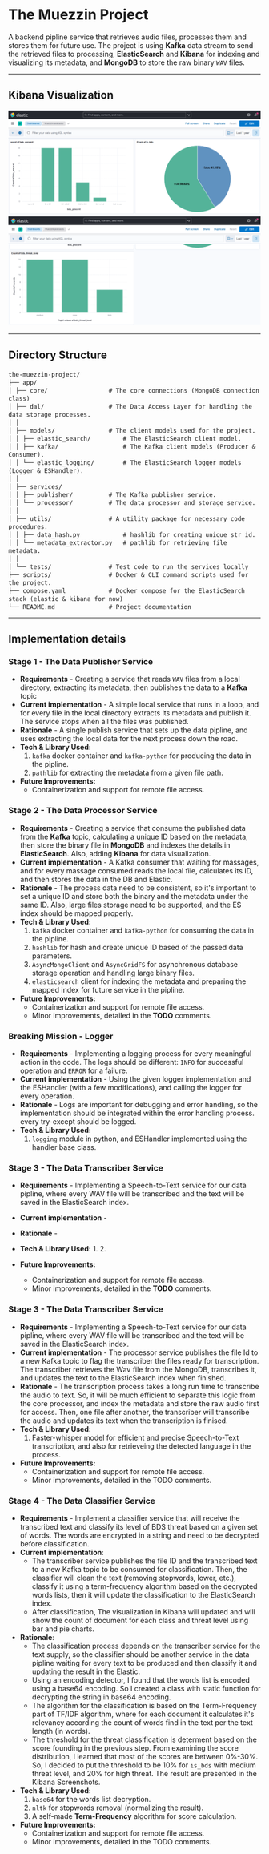 # The Muezzin Project

A backend pipline service that retrieves audio files, processes them and stores them for future use.
The project is using **Kafka** data stream to send the retrieved files to processing,
**ElasticSearch** and **Kibana** for indexing and visualizing its metadata, and **MongoDB** to store the raw binary
`WAV` files.

---

## Kibana Visualization

![Image Alt text](kibana-images/Kibana1.png "Project Preview1")
![Image Alt text](kibana-images/Kibana2.png "Project Preview2")

---

## Directory Structure

```
the-muezzin-project/
├── app/
│ ├── core/                 # The core connections (MongoDB connection class)
│ ├── dal/                  # The Data Access Layer for handling the data storage processes.
│ │
│ ├── models/               # The client models used for the project.
│ │ ├── elastic_search/         # The ElasticSearch client model.
│ │ ├── kafka/                  # The Kafka client models (Producer & Consumer).
│ │ └── elastic_logging/        # The ElasticSearch logger models (Logger & ESHandler).
│ │
│ ├── services/
│ │ ├── publisher/          # The Kafka publisher service.
│ │ └── processor/          # The data processor and storage service.
│ │
│ ├── utils/                # A utility package for necessary code procedures.
│ │ ├── data_hash.py            # hashlib for creating unique str id.
│ │ └── metadata_extractor.py   # pathlib for retrieving file metadata.
│ │
│ └── tests/                # Test code to run the services locally
├── scripts/                # Docker & CLI command scripts used for the project.
├── compose.yaml            # Docker compose for the ElasticSearch stack (elastic & kibana for now)
└── README.md               # Project documentation
```

---

## Implementation details

### Stage 1 - The Data Publisher Service

- **Requirements** - Creating a service that reads `WAV` files from a local directory, extracting its metadata, then
  publishes the data to a **Kafka** topic
- **Current implementation** - A simple local service that runs in a loop, and for every file in the local directory
  extracts its metadata and publish it. The service stops when all the files was published.
- **Rationale** - A single publish service that sets up the data pipline, and uses extracting the local data for the
  next process down the road.
- **Tech & Library Used:**
    1. `kafka` docker container and `kafka-python` for producing the data in the pipline.
    2. `pathlib` for extracting the metadata from a given file path.
- **Future Improvements:**
    - Containerization and support for remote file access.

### Stage 2 - The Data Processor Service

- **Requirements** - Creating a service that consume the published data from the **Kafka** topic, calculating a unique
  ID based on the metadata, then store the binary file in **MongoDB** and indexes the details in **ElasticSearch**.
  Also, adding **Kibana** for data visualization.
- **Current implementation** - A Kafka consumer that waiting for massages, and for every massage consumed reads the
  local file, calculates its ID, and then stores the data in the DB and Elastic.
- **Rationale** - The process data need to be consistent, so it's important to set a unique ID and store both the binary
  and the metadata under the same ID. Also, large files storage need to be supported, and the ES index should be mapped
  properly.
- **Tech & Library Used:**
    1. `kafka` docker container and `kafka-python` for consuming the data in the pipline.
    2. `hashlib` for hash and create unique ID based of the passed data parameters.
    3. `AsyncMongoClient` and `AsyncGridFS` for asynchronous database storage operation and handling large binary files.
    4. `elasticsearch` client for indexing the metadata and preparing the mapped index for future service in the
       pipline.
- **Future Improvements:**
    - Containerization and support for remote file access.
    - Minor improvements, detailed in the **TODO** comments.

### Breaking Mission - Logger

- **Requirements** - Implementing a logging process for every meaningful action in the code. The logs should be
  different: `INFO` for successful operation and `ERROR` for a failure.
- **Current implementation** - Using the given logger implementation and the ESHandler (with a few modifications), and
  calling the logger for every operation.
- **Rationale** - Logs are important for debugging and error handling, so the implementation should be integrated within
  the error handling process. every try-except should be logged.
- **Tech & Library Used:**
    1. `logging` module in python, and ESHandler implemented using the handler base class.

### Stage 3 - The Data Transcriber Service

- **Requirements** - Implementing a Speech-to-Text service for our data pipline, where every WAV file will be
  transcribed and the text will be saved in the ElasticSearch index.
- **Current implementation** -
- **Rationale** -
- **Tech & Library Used:**
    1.
    2.

- **Future Improvements:**
    - Containerization and support for remote file access.
    - Minor improvements, detailed in the **TODO** comments.

### Stage 3 - The Data Transcriber Service

- **Requirements** - Implementing a Speech-to-Text service for our data pipline, where every WAV file will be
  transcribed and the text will be saved in the ElasticSearch index.
- **Current implementation** - The processor service publishes the file Id to a new Kafka topic to flag the transcriber
  the files ready for transcription. The transcriber retrieves the Wav file from the MongoDB, transcribes it, and
  updates the text to the ElasticSearch index when finished.
- **Rationale** - The transcription process takes a long run time to transcribe the audio to text. So, it will be much
  efficient to separate this logic from the core processor, and index the metadata and store the raw audio first for
  access. Then, one file after another, the transcriber will transcribe the audio and updates its text when the
  transcription is finised.
- **Tech & Library Used:**
    1. Faster-whisper model for efficient and precise Speech-to-Text transcription, and also for retrieveing the
       detected
       language in the process.
- **Future Improvements:**
    - Containerization and support for remote file access.
    - Minor improvements, detailed in the TODO comments.

### Stage 4 - The Data Classifier Service

- **Requirements** - Implement a classifier service that will receive the transcribed text and classify its level of BDS
  threat based on a given set of words. The words are encrypted in a string and need to be decrypted before
  classification.
- **Current implementation**:
    - The transcriber service publishes the file ID and the transcribed text to a new Kafka
      topic to be consumed for classification.
      Then, the classifier will clean the text (removing stopwords, lower, etc.), classify it using a term-frequency
      algorithm based on the decrypted words lists, then it will update the classification to the ElasticSearch index.
    - After classification, The visualization in Kibana will updated and will show the count of document for each class
      and threat level using bar and pie charts.
- **Rationale**:
    - The classification process depends on the transcriber service for the text supply, so the classifier should be
      another service in the data pipline waiting for every text to be produced and then classify it and updating the
      result in the Elastic.
    - Using an encoding detector, I found that the words list is encoded using a base64 encoding. So I created a class
      with static function for decrypting the string in base64 encoding.
    - The algorithm for the classification is based on the Term-Frequency part of TF/IDF algorithm, where for each
      document it calculates it's relevancy according the count of words find in the text per the text length (in
      words).
    - The threshold for the threat classification is determent based on the score founding in the previous step. From
      examining the score distribution, I learned that most of the scores are between 0%-30%. So, I decided to put the
      threshold to be 10% for `is_bds` with medium threat level, and 20% for high threat. The result are presented in
      the Kibana Screenshots.
- **Tech & Library Used:**
    1. `base64` for the words list decryption.
    2. `nltk` for stopwords removal (normalizing the result).
    3. A self-made **Term-Frequency** algorithm for score calculation.
- **Future Improvements:**
    - Containerization and support for remote file access.
    - Minor improvements, detailed in the TODO comments.